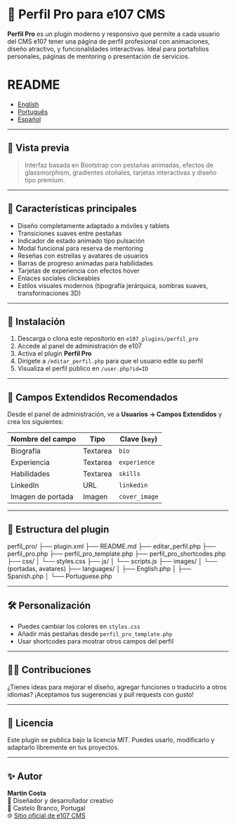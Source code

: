# 🌟 Perfil Pro para e107 CMS

**Perfil Pro** es un plugin moderno y responsivo que permite a cada usuario del CMS e107 tener una página de perfil profesional con animaciones, diseño atractivo, y funcionalidades interactivas. Ideal para portafolios personales, páginas de mentoring o presentación de servicios.

# README
- [English](README.md)
- [Português](README.pt-PT.md)
- [Español](README.es-ES.md)
---

## 📸 Vista previa

> Interfaz basada en Bootstrap con pestañas animadas, efectos de glassmorphism, gradientes otoñales, tarjetas interactivas y diseño tipo premium.

---

## 🚀 Características principales

- Diseño completamente adaptado a móviles y tablets
- Transiciones suaves entre pestañas
- Indicador de estado animado tipo pulsación
- Modal funcional para reserva de mentoring
- Reseñas con estrellas y avatares de usuarios
- Barras de progreso animadas para habilidades
- Tarjetas de experiencia con efectos hover
- Enlaces sociales clickeables
- Estilos visuales modernos (tipografía jerárquica, sombras suaves, transformaciones 3D)

---

## 🔧 Instalación

1. Descarga o clona este repositorio en `e107_plugins/perfil_pro`
2. Accede al panel de administración de e107
3. Activa el plugin **Perfil Pro**
4. Dirígete a `/editar_perfil.php` para que el usuario edite su perfil
5. Visualiza el perfil público en `/user.php?id=ID`

---

## 🧩 Campos Extendidos Recomendados

Desde el panel de administración, ve a **Usuarios → Campos Extendidos** y crea los siguientes:

| Nombre del campo   | Tipo       | Clave (`key`)     |
|--------------------|------------|-------------------|
| Biografía          | Textarea   | `bio`             |
| Experiencia        | Textarea   | `experience`      |
| Habilidades        | Textarea   | `skills`          |
| LinkedIn           | URL        | `linkedin`        |
| Imagen de portada  | Imagen     | `cover_image`     |

---

## 📁 Estructura del plugin

perfil_pro/
├── plugin.xml
├── README.md
├── editar_perfil.php
├── perfil_pro.php
├── perfil_pro_template.php
├── perfil_pro_shortcodes.php
├── css/
│   └── styles.css
├── js/
│   └── scripts.js
├── images/
│   └── (portadas, avatares)
├── languages/
│   ├── English.php
│   ├── Spanish.php
│   └── Portuguese.php

---

## 🛠️ Personalización

- Puedes cambiar los colores en `styles.css`
- Añadir más pestañas desde `perfil_pro_template.php`
- Usar shortcodes para mostrar otros campos del perfil

---

## 🧑‍💻 Contribuciones

¿Tienes ideas para mejorar el diseño, agregar funciones o traducirlo a otros idiomas? ¡Aceptamos tus sugerencias y pull requests con gusto!

---

## 📜 Licencia

Este plugin se publica bajo la licencia MIT. Puedes usarlo, modificarlo y adaptarlo libremente en tus proyectos.

---

## ✨ Autor

**Martin Costa**  
💼 Diseñador y desarrollador creativo  
📍 Castelo Branco, Portugal  
🌐 [Sitio oficial de e107 CMS](https://github.com/e107inc/e107)


